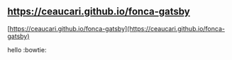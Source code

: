 ## https://ceaucari.github.io/fonca-gatsby

[https://ceaucari.github.io/fonca-gatsby](https://ceaucari.github.io/fonca-gatsby)

hello :bowtie:
